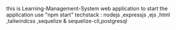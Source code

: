 this is Learning-Management-System web application 
to start the application use "npm start"
techstack : nodejs ,expressjs ,ejs ,html ,tailwindcss ,sequelize & sequelize-cli,postgresql
